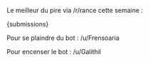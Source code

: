 Le meilleur du pire via /r/rance cette semaine : 




{submissions}




Pour se plaindre du bot : /u/Frensoaria

Pour encenser le bot : /u/Galithil
